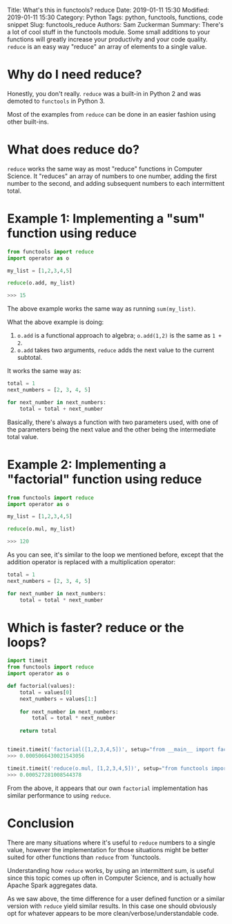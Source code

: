 Title: What's this in functools? reduce
Date: 2019-01-11 15:30
Modified: 2019-01-11 15:30
Category: Python
Tags: python, functools, functions, code snippet
Slug: functools_reduce
Authors: Sam Zuckerman
Summary: There's a lot of cool stuff in the functools module. Some small additions to your functions will greatly increase your productivity and your code quality. `reduce` is an easy way "reduce" an array of elements to a single value.

# Why do I need reduce?

Honestly, you don't really. `reduce` was a built-in in Python 2 and was demoted to `functools` in Python 3. 

Most of the examples from `reduce` can be done in an easier fashion using other built-ins.

# What does reduce do?

`reduce` works the same way as most "reduce" functions in Computer Science. It "reduces" an array of numbers to one number, adding the first number to the second, and adding subsequent numbers to each intermittent total.

# Example 1: Implementing a "sum" function using reduce

```python
from functools import reduce
import operator as o

my_list = [1,2,3,4,5]

reduce(o.add, my_list)

>>> 15
```  

The above example works the same way as running `sum(my_list)`. 

What the above example is doing:

1. `o.add` is a functional approach to algebra; `o.add(1,2)` is the same as `1 + 2`.
2. `o.add` takes two arguments, `reduce` adds the next value to the current subtotal.

It works the same way as:

```python
total = 1
next_numbers = [2, 3, 4, 5]

for next_number in next_numbers:
    total = total + next_number
```

Basically, there's always a function with two parameters used, with one of the parameters being the next value and the other being the intermediate total value.


# Example 2: Implementing a "factorial" function using reduce


```python
from functools import reduce
import operator as o

my_list = [1,2,3,4,5]

reduce(o.mul, my_list)

>>> 120
```

As you can see, it's similar to the loop we mentioned before, except that the addition operator is replaced with a multiplication operator:

```python
total = 1
next_numbers = [2, 3, 4, 5]

for next_number in next_numbers:
    total = total * next_number
```

# Which is faster? reduce or the loops?

```python
import timeit
from functools import reduce
import operator as o

def factorial(values):
    total = values[0]
    next_numbers = values[1:]
    
    for next_number in next_numbers:
        total = total * next_number
    
    return total


timeit.timeit('factorial([1,2,3,4,5])', setup="from __main__ import factorial", number=1000)
>>> 0.0005066430021543056

timeit.timeit('reduce(o.mul, [1,2,3,4,5])', setup="from functools import reduce\nimport operator as o", number=1000)
>>> 0.000527281008544378
```

From the above, it appears that our own `factorial` implementation has similar performance to using `reduce`.

# Conclusion

There are many situations where it's useful to `reduce` numbers to a single value, however the implementation for those situations might be better suited for other functions than `reduce` from `functools.

Understanding how `reduce` works, by using an intermittent sum, is useful since this topic comes up often in Computer Science, and is actually how Apache Spark aggregates data. 

As we saw above, the time difference for a user defined function or a similar version with `reduce` yield similar results. In this case one should obviously opt for whatever appears to be more clean/verbose/understandable code.  